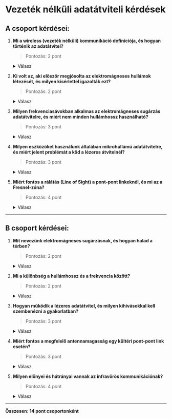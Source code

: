 # Vezeték nélküli adatátviteli kérdések

## A csoport kérdései:

1. **Mi a wireless (vezeték nélküli) kommunikáció definíciója, és hogyan történik az adatátvitel?**
   > Pontozás: 2 pont
   <details>
   <summary>Válasz</summary>
   Wireless kommunikáció az, amikor két távoli pont között elektromágneses hullámok segítségével történik az adatátvitel, kábeles közeg használata nélkül. A kommunikáció alapja az elektromágneses sugárzás, amely egymásra merőleges oszcilláló elektromos és mágneses tér formájában halad.
   </details>

2. **Ki volt az, aki először megjósolta az elektromágneses hullámok létezését, és milyen kísérlettel igazolták ezt?**
   > Pontozás: 2 pont
   <details>
   <summary>Válasz</summary>
   James Clerk Maxwell dolgozta ki az elméletet, és Heinrich Hertz kísérletei igazolták ezt a szikragenerátorral.
   </details>

3. **Milyen frekvenciasávokban alkalmas az elektromágneses sugárzás adatátvitelre, és miért nem minden hullámhossz használható?**
   > Pontozás: 3 pont
   <details>
   <summary>Válasz</summary>
   Az elektromágneses spektrumban néhány sáv, például az infravörös, a mikrohullámú és a rádióhullámok alkalmasak adatátvitelre, míg más hullámhosszak (pl. látható fény) nem, mivel azok terjedése és interferenciája más.
   </details>

4. **Milyen eszközöket használunk általában mikrohullámú adatátvitelre, és miért jelent problémát a köd a lézeres átvitelnél?**
   > Pontozás: 3 pont
   <details>
   <summary>Válasz</summary>
   Mikrohullámú átvitelnél gyakran használnak antennákat és speciális rádiókat. A lézeres átvitel problémája, hogy a köd visszaveri a lézersugarat, mivel a köd részecskéi összemérhetőek a lézersugár hullámhosszával.
   </details>

5. **Miért fontos a rálátás (Line of Sight) a pont-pont linkeknél, és mi az a Fresnel-zóna?**
   > Pontozás: 4 pont
   <details>
   <summary>Válasz</summary>
   A pont-pont linkeknél szükség van arra, hogy az antenna közvetlen rálátással rendelkezzen a másik pontra. A Fresnel-zóna a rádiós jel terjedési területe, amelynek legalább 60%-ának szabadnak kell lennie a zavaroktól a megbízható adatátvitel érdekében.
   </details>

---

## B csoport kérdései:

1. **Mit nevezünk elektromágneses sugárzásnak, és hogyan halad a térben?**
   > Pontozás: 2 pont
   <details>
   <summary>Válasz</summary>
   Az elektromágneses sugárzás oszcilláló elektromos és mágneses tér, amely hullám formájában halad a térben, energiát és impulzust szállítva, vákuumban fénysebességgel.
   </details>

2. **Mi a különbség a hullámhossz és a frekvencia között?**
   > Pontozás: 2 pont
   <details>
   <summary>Válasz</summary>
   A hullámhossz a hullám ismétlődési távolsága, míg a frekvencia az események ismétlődési száma másodpercenként. A kettő összefüggése: f(Hz) = c/λ, ahol c a fénysebesség.
   </details>

3. **Hogyan működik a lézeres adatátvitel, és milyen kihívásokkal kell szembenézni a gyakorlatban?**
   > Pontozás: 3 pont
   <details>
   <summary>Válasz</summary>
   A lézeres adatátvitel során egy lézersugár közvetlenül az adó és a vevő optikája között halad. A stabil tartószerkezet biztosítása és a köd miatti visszaverődés problémát okozhat.
   </details>

4. **Miért fontos a megfelelő antennamagasság egy kültéri pont-pont link esetén?**
   > Pontozás: 3 pont
   <details>
   <summary>Válasz</summary>
   A megfelelő antennamagasság biztosítja a rádiós jel akadálymentes terjedését, elkerülve a fizikai akadályokat, mint például fák vagy épületek. Ez javítja az adatátvitel stabilitását.
   </details>

5. **Milyen előnyei és hátrányai vannak az infravörös kommunikációnak?**
   > Pontozás: 4 pont
   <details>
   <summary>Válasz</summary>
   Előny: jól irányítható, olcsó. Hátrány: szilárd testeken nem képes áthatolni, így csak kistávolságú adatátvitelre alkalmas, például távirányítóknál.
   </details>

---

**Összesen: 14 pont csoportonként**
